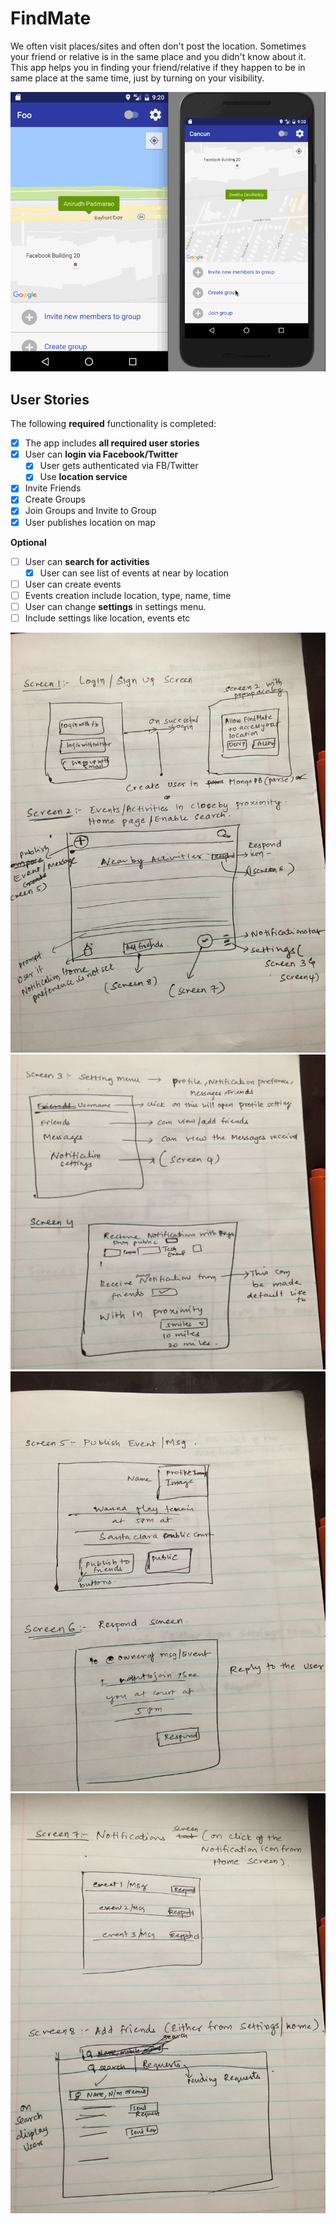 # FindMate

We often visit places/sites and often don't post the location. Sometimes your friend or relative is in the same place and you didn't know about it.
This app helps you in finding your friend/relative if they happen to be in same place at the same time, just by turning on your visibility.

![Walkthrough](walkthrough.gif)

## User Stories

The following **required** functionality is completed:

* [x] The app includes **all required user stories**
* [x] User can **login via Facebook/Twitter**
  * [x] User gets authenticated via FB/Twitter
  * [x] Use **location service**
* [x] Invite Friends
* [x] Create Groups
* [x] Join Groups and Invite to Group
* [x] User publishes location on map

**Optional**
* [ ] User can **search for activities**
  * [x] User can see list of events at near by location
* [ ] User can create events
 * [ ] Events creation include location, type, name, time
* [ ] User can change **settings** in settings menu.
 * [ ] Include settings like location, events etc

<img src='./image1.JPG' />
<img src='./image2.JPG' />
<img src='./image3.JPG' />
<img src='./image4.JPG' />

